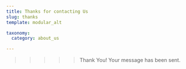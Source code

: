 ```yaml
---
title: Thanks for contacting Us
slug: thanks
template: modular_alt

taxonomy:
  category: about_us

---
```


>>>>> Thank You! Your message has been sent.